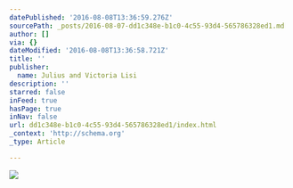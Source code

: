 ```yaml
---
datePublished: '2016-08-08T13:36:59.276Z'
sourcePath: _posts/2016-08-07-dd1c348e-b1c0-4c55-93d4-565786328ed1.md
author: []
via: {}
dateModified: '2016-08-08T13:36:58.721Z'
title: ''
publisher:
  name: Julius and Victoria Lisi
description: ''
starred: false
inFeed: true
hasPage: true
inNav: false
url: dd1c348e-b1c0-4c55-93d4-565786328ed1/index.html
_context: 'http://schema.org'
_type: Article

---
```

![](https://the-grid-user-content.s3-us-west-2.amazonaws.com/0ddd0742-5627-49d9-a0c5-303bf9219f0a.jpg)